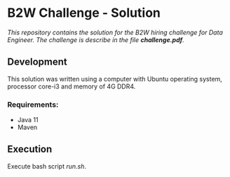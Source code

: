 # B2W Challenge - Solution

*This repository contains the solution for the B2W hiring challenge for Data Engineer. The challenge is describe in the file **challenge.pdf**.*


## Development

This solution was written using a computer with Ubuntu operating system, processor core-i3 and memory of 4G DDR4.

### Requirements:

- Java 11
- Maven


## Execution

Execute bash script *run.sh*.
